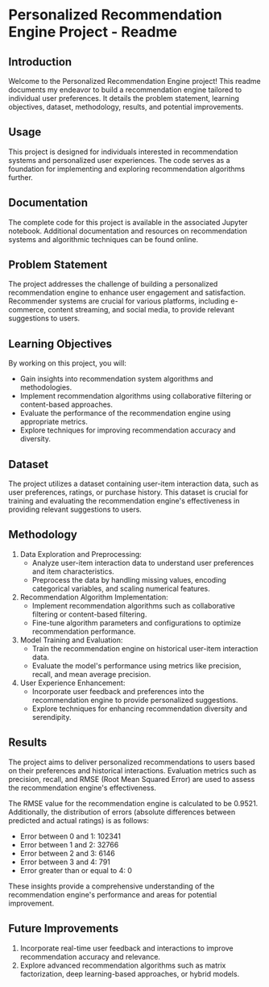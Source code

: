 # Personalized Recommendation Engine Project - Readme

## Introduction
Welcome to the Personalized Recommendation Engine project! This readme documents my endeavor to build a recommendation engine tailored to individual user preferences. It details the problem statement, learning objectives, dataset, methodology, results, and potential improvements.

## Usage
This project is designed for individuals interested in recommendation systems and personalized user experiences. The code serves as a foundation for implementing and exploring recommendation algorithms further.

## Documentation
The complete code for this project is available in the associated Jupyter notebook.
Additional documentation and resources on recommendation systems and algorithmic techniques can be found online.

## Problem Statement
The project addresses the challenge of building a personalized recommendation engine to enhance user engagement and satisfaction. Recommender systems are crucial for various platforms, including e-commerce, content streaming, and social media, to provide relevant suggestions to users.

## Learning Objectives
By working on this project, you will:
- Gain insights into recommendation system algorithms and methodologies.
- Implement recommendation algorithms using collaborative filtering or content-based approaches.
- Evaluate the performance of the recommendation engine using appropriate metrics.
- Explore techniques for improving recommendation accuracy and diversity.

## Dataset
The project utilizes a dataset containing user-item interaction data, such as user preferences, ratings, or purchase history. This dataset is crucial for training and evaluating the recommendation engine's effectiveness in providing relevant suggestions to users.

## Methodology
1. Data Exploration and Preprocessing:
   - Analyze user-item interaction data to understand user preferences and item characteristics.
   - Preprocess the data by handling missing values, encoding categorical variables, and scaling numerical features.
2. Recommendation Algorithm Implementation:
   - Implement recommendation algorithms such as collaborative filtering or content-based filtering.
   - Fine-tune algorithm parameters and configurations to optimize recommendation performance.
3. Model Training and Evaluation:
   - Train the recommendation engine on historical user-item interaction data.
   - Evaluate the model's performance using metrics like precision, recall, and mean average precision.
4. User Experience Enhancement:
   - Incorporate user feedback and preferences into the recommendation engine to provide personalized suggestions.
   - Explore techniques for enhancing recommendation diversity and serendipity.

## Results
The project aims to deliver personalized recommendations to users based on their preferences and historical interactions. Evaluation metrics such as precision, recall, and RMSE (Root Mean Squared Error) are used to assess the recommendation engine's effectiveness.

The RMSE value for the recommendation engine is calculated to be 0.9521. Additionally, the distribution of errors (absolute differences between predicted and actual ratings) is as follows:
- Error between 0 and 1: 102341
- Error between 1 and 2: 32766
- Error between 2 and 3: 6146
- Error between 3 and 4: 791
- Error greater than or equal to 4: 0

These insights provide a comprehensive understanding of the recommendation engine's performance and areas for potential improvement.

## Future Improvements
1. Incorporate real-time user feedback and interactions to improve recommendation accuracy and relevance.
2. Explore advanced recommendation algorithms such as matrix factorization, deep learning-based approaches, or hybrid models.

